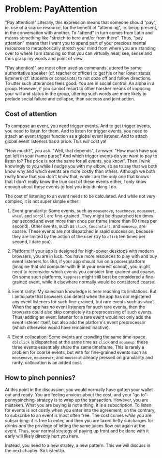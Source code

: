 # Problem: PayAttention

"Pay attention!" Literally, this expression means that someone should "pay", ie. use of a scarce resource, 
for the benefit of "attending", ie. being present, in the conversation with another.
To "attend" in turn comes from Latin and means something like "stretch to here and/or from there".
Thus, "pay attention" means that I want you to spend part of your precious mental resources to 
metaphorically stretch your mind from where you are standing over to where I am standing so that you can 
virtually hear, see, sense and thus grasp my words and point of view.

"Pay attention!" are most often used as commands, uttered by some authoritative speaker 
(cf. teacher or officer) to get his or her lower status listeners (cf. students or conscripts) to 
not doze off and follow directions.
To utter such utterances feels good. You are in social control. An alpha in a group. However, if you cannot
resort to other harsher means of imposing your will and status in the group, uttering such words are more 
likely to prelude social failure and collapse, than success and joint action.

## Cost of attention

To compose an event, you need trigger events. And to get trigger events, you need to listen for them.
And to listen for trigger events, you need to attach an event trigger function as a global event listener.
And to attach global event listeners has a price. This *will* cost ya!

"How much?", you ask. "Well, that depends", I answer. "How much have you got left in your frame purse? 
And which trigger events do you want to pay to listen to? The price is not the same for all events, you know".
Then I wink knowingly to you while I nudge you with my elbow, so as to say that we both know why and which 
events are more costly than others. Although we both really know that you don't know that, 
while I am the only one that knows that I don't really know the true cost of these events either, 
I only know enough about these events to fool you into thinking I do.

The cost of listening to an event needs to be calculated. And while not very complex, 
it is not super simple either:

1. Event granularity: Some events, such as `mousemove`, 
   `touchmove`, `mouseout`, `wheel` and `scroll` are fine-grained. They might be dispatched 
   ten times per second and even more than once per frame (more than 60 times per second). 
   Other events, such as `click`, `touchstart`, and `mouseup`, are coarse. These events are not dispatched
   in rapid succession, because they are limited by the action of the user 
   (try to `click` ten times per second, I dare you). 
   
2. Platform: If your app is designed for high-power desktops with modern browsers, you are in luck.
   You have more resources to play with and buy event listeners for. But, if your app should run on
   a poorer platform (imagine that old computer with IE at your nearest school), you might need to 
   reconsider which events you consider fine-grained and coarse.
   On some such platforms, `keypress` might still best be considered a fine-grained event, while 
   it elsewhere normally would be considered coarse.
   
3. Event rarity: My salesman knowledge is here reaching its limitations. But I anticipate that
   browsers can detect when the app has *not* registered any event listeners for such fine-grained, but 
   rare events such as `wheel`. When the app has *no* event listeners for such rare events, 
   then the browsers could also skip completely its preprocessing of such events.
   Thus, adding an event listener for a rare event would not only add the event listener itself, but 
   also add the platform's event preprocessor (which otherwise would have remained inactive).
   
4. Event collocation: Some events are crowding the same time-space.
   `dblclick` is dispatched at the same time as `click` and `mouseup`: these three events essentially 
   share the same timeframe. This is rarely a problem for coarse events, but with for fine-grained events
   such as `mousemove`, `mouseover`, and `mouseout` already pressed on granularity and rarity, 
   collocation is an added cost.
   
## How to pinch pennies?

At this point in the discussion, you would normally have gotten your wallet out and ready. 
You are feeling anxious about the cost, and your "go to"-pennypinching-strategy is to wrap up the 
transaction. However, you are mistaken. What you are buying is not a thing, it is a subscription. 
To listen for events  is not costly when you enter into the agreement; 
on the contrary, to subscribe to an event is most often free.
The cost comes *while* you are subscribing: it is free to enter, and then you are taxed hefty surcharges 
for drinks *and* the privilege of letting the same juices flow out again at the event. 
Thus, your normal strategy of paying up front and be done with it early will likely directly hurt you here.

Instead, you need to a new stratey, a new pattern. This we will discuss in the next chapter. So ListenUp. 